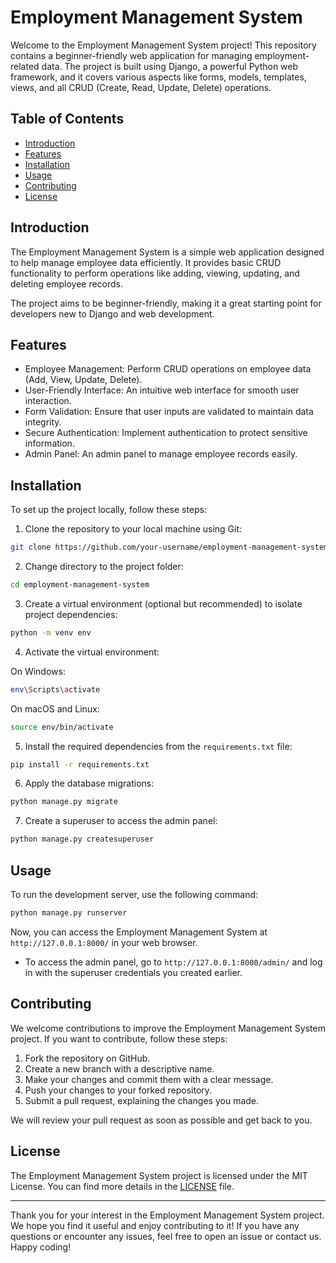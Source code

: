 # Employment Management System

Welcome to the Employment Management System project! This repository contains a beginner-friendly web application for managing employment-related data. The project is built using Django, a powerful Python web framework, and it covers various aspects like forms, models, templates, views, and all CRUD (Create, Read, Update, Delete) operations.

## Table of Contents

- [Introduction](#introduction)
- [Features](#features)
- [Installation](#installation)
- [Usage](#usage)
- [Contributing](#contributing)
- [License](#license)

## Introduction

The Employment Management System is a simple web application designed to help manage employee data efficiently. It provides basic CRUD functionality to perform operations like adding, viewing, updating, and deleting employee records.

The project aims to be beginner-friendly, making it a great starting point for developers new to Django and web development.

## Features

- Employee Management: Perform CRUD operations on employee data (Add, View, Update, Delete).
- User-Friendly Interface: An intuitive web interface for smooth user interaction.
- Form Validation: Ensure that user inputs are validated to maintain data integrity.
- Secure Authentication: Implement authentication to protect sensitive information.
- Admin Panel: An admin panel to manage employee records easily.

## Installation

To set up the project locally, follow these steps:

1. Clone the repository to your local machine using Git:

```bash
git clone https://github.com/your-username/employment-management-system.git
```

2. Change directory to the project folder:

```bash
cd employment-management-system
```

3. Create a virtual environment (optional but recommended) to isolate project dependencies:

```bash
python -m venv env
```

4. Activate the virtual environment:

On Windows:

```bash
env\Scripts\activate
```

On macOS and Linux:

```bash
source env/bin/activate
```

5. Install the required dependencies from the `requirements.txt` file:

```bash
pip install -r requirements.txt
```

6. Apply the database migrations:

```bash
python manage.py migrate
```

7. Create a superuser to access the admin panel:

```bash
python manage.py createsuperuser
```

## Usage

To run the development server, use the following command:

```bash
python manage.py runserver
```

Now, you can access the Employment Management System at `http://127.0.0.1:8000/` in your web browser.

- To access the admin panel, go to `http://127.0.0.1:8000/admin/` and log in with the superuser credentials you created earlier.

## Contributing

We welcome contributions to improve the Employment Management System project. If you want to contribute, follow these steps:

1. Fork the repository on GitHub.
2. Create a new branch with a descriptive name.
3. Make your changes and commit them with a clear message.
4. Push your changes to your forked repository.
5. Submit a pull request, explaining the changes you made.

We will review your pull request as soon as possible and get back to you.

## License

The Employment Management System project is licensed under the MIT License. You can find more details in the [LICENSE](LICENSE) file.

---

Thank you for your interest in the Employment Management System project. We hope you find it useful and enjoy contributing to it! If you have any questions or encounter any issues, feel free to open an issue or contact us. Happy coding!
